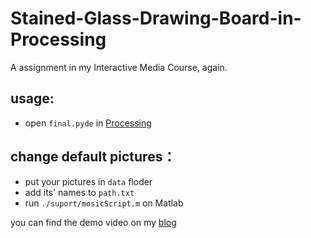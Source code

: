 # Stained-Glass-Drawing-Board-in-Processing
A assignment in my Interactive Media Course, again. 

## usage:
- open `final.pyde` in [Processing](https://www.processing.org/)
## change default pictures：
- put your pictures in `data` floder
- add its' names to `path.txt`
- run `./suport/mosicScript.m` on Matlab

you can find the demo video on my [blog](https://www.kanvasesfan.me/?p=75&preview_id=75&preview_nonce=29e92375ef&preview=true&_thumbnail_id=76)
